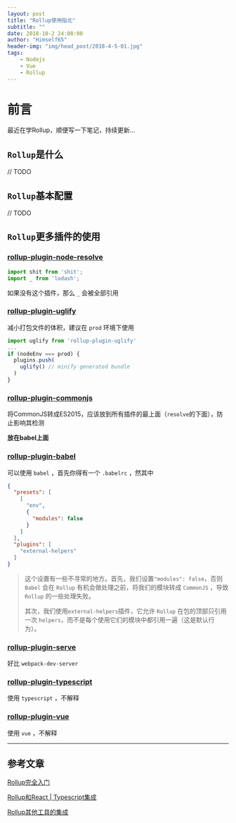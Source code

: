 ```yaml
---
layout: post
title: "Rollup使用指北"
subtitle: ""
date: 2018-10-2 24:00:00
author: "Himself65"
header-img: "img/head_post/2018-4-5-01.jpg"
tags: 
    - Nodejs
    - Vue
    - Rollup
---
```

# 前言

最近在学Rollup，顺便写一下笔记，持续更新...

## `Rollup`是什么

// TODO

## `Rollup`基本配置

// TODO

## `Rollup`更多插件的使用

### [rollup-plugin-node-resolve](https://github.com/rollup/rollup-plugin-node-resolve)

```js
import shit from 'shit';
import _ from 'lodash';
```

如果没有这个插件，那么 `_` 会被全部引用

### [rollup-plugin-uglify](https://github.com/rollup/rollup-plugin-uglify)

减小打包文件的体积，建议在 `prod` 环境下使用

```js
import uglify from 'rollup-plugin-uglify'
...
if (nodeEnv === prod) {
  plugins.push(
    uglify() // minify generated bundle
  )
}
```

### [rollup-plugin-commonjs](https://github.com/rollup/rollup-plugin-commonjs)

将CommonJS转成ES2015，应该放到所有插件的最上面（`resolve`的下面），防止影响其检测

**放在babel上面**

### [rollup-plugin-babel](https://github.com/rollup/rollup-plugin-babel)

可以使用 `babel` ，首先你得有一个 `.babelrc` ，然其中

```json
{
  "presets": [
    [
      "env",
      {
        "modules": false
      }
    ]
  ],
  "plugins": [
    "external-helpers"
  ]
}
```

> 这个设置有一些不寻常的地方。首先，我们设置`"modules": false`，否则 `Babel` 会在 `Rollup` 有机会做处理之前，将我们的模块转成 `CommonJS` ，导致 `Rollup` 的一些处理失败。
>
> 其次，我们使用`external-helpers`插件，它允许 `Rollup` 在包的顶部只引用一次 `helpers`，而不是每个使用它们的模块中都引用一遍（这是默认行为）。

### [rollup-plugin-serve](https://github.com/thgh/rollup-plugin-serve)

好比 `webpack-dev-server`

### [rollup-plugin-typescript](https://github.com/rollup/rollup-plugin-typescript)

使用 `typescript` ，不解释

### [rollup-plugin-vue](https://github.com/rollup/rollup-plugin-vue)

使用 `vue` ，不解释

---

## 参考文章

[Rollup完全入门](https://segmentfault.com/a/1190000010628352)

[Rollup和React | Typescript集成](https://cacivy.com/2017/12/21/%E4%BD%BF%E7%94%A8Rollup%E5%AE%9E%E7%8E%B0React-Typescript%E5%BC%80%E5%8F%91%E7%8E%AF%E5%A2%83%E9%85%8D%E7%BD%AE/)

[Rollup其他工具的集成](http://www.jiangweishan.com/jiaocheng/rollupjs/tools/#JavaScript-API)